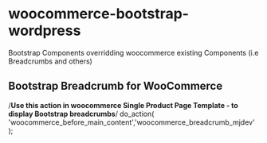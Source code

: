 # woocommerce-bootstrap-wordpress
Bootstrap Components overridding woocommerce existing Components (i.e Breadcrumbs and others)
## Bootstrap Breadcrumb for WooCommerce
/**Use this action in woocommerce Single Product Page Template - to display Bootstrap breadcrumbs**/
do_action( 'woocommerce_before_main_content','woocommerce_breadcrumb_mjdev' );
